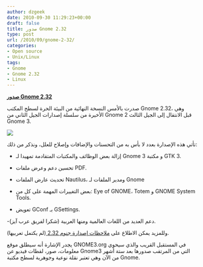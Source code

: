 ```yaml
---
author: dzgeek
date: 2010-09-30 11:29:23+00:00
draft: false
title: صدور Gnome 2.32
type: post
url: /2010/09/gnome-2-32/
categories:
- Open source
- Unix/Linux
tags:
- Gnome
- Gnome 2.32
- Linux
---
```


**[صدور Gnome 2.32](http://www.it-scoop.com/2010/09/gnome-2-32/)**




صدرت بالأمس النسخة النهائية من البيئة الحرة لسطح المكتب Gnome 2.32، وهي الأخيرة من سلسلة إصدارات الجيل الثاني من Gnome 2 قبل الانتقال إلى الجيل الثالث Gnome 3.


[![](http://www.it-scoop.com/wp-content/uploads/2010/09/gnome.jpg)
](http://www.it-scoop.com/2010/09/gnome-2-32/)

تأتي هذه الإصدارة بعدد لا بأس به من التحسنات والإضافات وإصلاح للعلل، ونذكر من ذلك:

- إزالة بعض الوظائف والمكتبات المتقادمة تمهيدا لـ Gnome 3 و مكتبة GTK 3.

- تحسين دعم وعرض ملفات PDF.

- تحديث عارض الملفات Nautilus، ومدير الملفات لـ Gnome

- بعض التغييرات المهمة على كل من: Eye of GNOME، Totem و GNOME System Tools.

- تعويض GConf بـ GSettings.

-دعم العديد من اللغات العالمية ومنها العربية (شكرا لفريق عرب آيز).

وللمزيد يمكن الاطلاع على [ملاحظات إصدارة جنوم 2.32 ](http://library.gnome.org/misc/release-notes/2.32/index.html.ar)(لم يكتمل تعربيها).

يجدر الإشارة أنه سيطلق موقع GNOME3.org في المستقبل القريب والذي سيحوي معلومات، صور، لقطات فيديو عن Gnome3 التي من المرتقب صدورها بعد ستة أشهر من الآن وهي تعتبر نقلة نوعية وجوهرية لسطح مكتبة Gnome.
